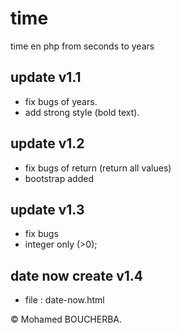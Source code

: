 # time
time en php from seconds to years
## update v1.1
- fix bugs of years.
- add strong style (bold text).
## update v1.2
- fix bugs of return (return all values)
- bootstrap added

## update v1.3
- fix bugs
- integer only (>0);
## date now create v1.4
- file : date-now.html

&copy; Mohamed BOUCHERBA.